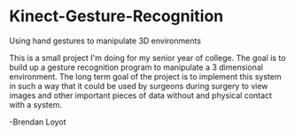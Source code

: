 Kinect-Gesture-Recognition
==========================

Using hand gestures to manipulate 3D environments

This is a small project I'm doing for my senior year of college. The goal is to
build up a gesture recognition program to manipulate a 3 dimensional environment. 
The long term goal of the project is to implement this system in such a way that it 
could be used by surgeons during surgery to view images and other important pieces of 
data without and physical contact with a system.

-Brendan Loyot